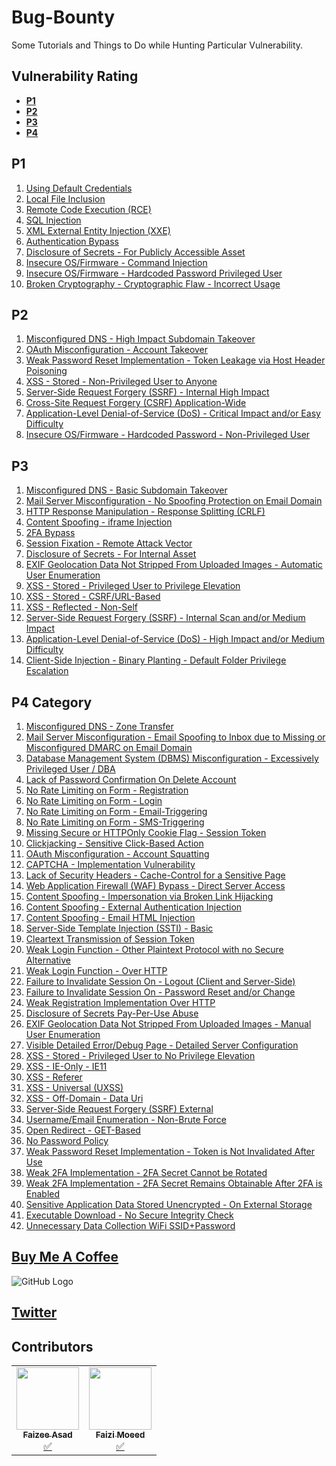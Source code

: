 
# Bug-Bounty

Some Tutorials and Things to Do while Hunting Particular Vulnerability. 

## Vulnerability Rating

+ **[P1](#p1)**
+ **[P2](#p2)**
+ **[P3](#p3)**
+ **[P4](#p4)**

## P1
1. [Using Default Credentials](/P1/p1-1.md)
2. [Local File Inclusion](/P1%20Category/p1-2.md)
3. [Remote Code Execution (RCE)](/P1%20Category/p1-3.md)
4. [SQL Injection](/P1%20Category/p1-4.md)
5. [XML External Entity Injection (XXE)](/P1%20Category/p1-5.md)
6. [Authentication Bypass](/P1%20Category/p1-6.md)
7. [Disclosure of Secrets - For Publicly Accessible Asset](/P1%20Category/p1-7.md)
8. [Insecure OS/Firmware - Command Injection](/P1%20Category/p1-8.md)
9. [Insecure OS/Firmware - Hardcoded Password Privileged User](/P1%20Category/p1-9.md)
10. [Broken Cryptography - Cryptographic Flaw - Incorrect Usage](/P1%20Category/p1-10.md)

## P2
1. [Misconfigured DNS - High Impact Subdomain Takeover](/P2%20Category/p2-1.md)
2. [OAuth Misconfiguration - Account Takeover](/P2%20Category/p2-2.md)
3. [Weak Password Reset Implementation - Token Leakage via Host Header Poisoning](/P2%20Category/p2-3.md)
4. [XSS - Stored - Non-Privileged User to Anyone](/P2%20Category/p2-4.md)
5. [Server-Side Request Forgery (SSRF) - Internal High Impact](/P2%20Category/p2-5.md)
6. [Cross-Site Request Forgery (CSRF) Application-Wide](/P2%20Category/p2-6.md)
7. [Application-Level Denial-of-Service (DoS) - Critical Impact and/or Easy Difficulty](/P2%20Category/p2-7.md)
8. [Insecure OS/Firmware - Hardcoded Password - Non-Privileged User](/P2%20Category/p2-8.md)

## P3
1. [Misconfigured DNS - Basic Subdomain Takeover](/P3%20Category/p3-1.md)
2. [Mail Server Misconfiguration - No Spoofing Protection on Email Domain](/P3%20Category/p3-2.md)
3. [HTTP Response Manipulation - Response Splitting (CRLF)](/P3%20Category/p3-3.md)
4. [Content Spoofing - iframe Injection](/P3%20Category/p3-4.md)
5. [2FA Bypass](/P3%20Category/p3-5.md)
6. [Session Fixation - Remote Attack Vector](/P3%20Category/p3-6.md)
7. [Disclosure of Secrets - For Internal Asset](/P3%20Category/p3-7.md)
8. [EXIF Geolocation Data Not Stripped From Uploaded Images - Automatic User Enumeration](/P3%20Category/p3-8.md)
9. [XSS - Stored - Privileged User to Privilege Elevation](/P3%20Category/p3-9.md)
10. [XSS - Stored - CSRF/URL-Based](/P3%20Category/p3-10.md)
11. [XSS - Reflected - Non-Self](/P3%20Category/p3-11.md)
12. [Server-Side Request Forgery (SSRF) - Internal Scan and/or Medium Impact](/P3%20Category/p3-12.md)
13. [Application-Level Denial-of-Service (DoS) - High Impact and/or Medium Difficulty](/P3%20Category/p3-13.md)
14. [Client-Side Injection - Binary Planting - Default Folder Privilege Escalation](/P3%20Category/p3-14.md)

## P4 Category
1. [Misconfigured DNS - Zone Transfer](/P4%20Category/p4-1.md)
2. [Mail Server Misconfiguration - Email Spoofing to Inbox due to Missing or Misconfigured DMARC on Email Domain](/P4%20Category/p4-2.md)
3. [Database Management System (DBMS) Misconfiguration - Excessively Privileged User / DBA](/P4%20Category/p4-3.md)
4. [Lack of Password Confirmation On Delete Account](/P4%20Category/p4-4.md)
5. [No Rate Limiting on Form - Registration](/P4%20Category/p4-5.md)
6. [No Rate Limiting on Form - Login](/P4%20Category/p4-6.md)
7. [No Rate Limiting on Form - Email-Triggering](/P4%20Category/p4-7.md)
8. [No Rate Limiting on Form - SMS-Triggering](/P4%20Category/p4-8.md)
9. [Missing Secure or HTTPOnly Cookie Flag - Session Token](/P4%20Category/p4-9.md)
10. [Clickjacking - Sensitive Click-Based Action](/P4%20Category/p4-10.md)
11. [OAuth Misconfiguration - Account Squatting](/P4%20Category/p4-11.md)
12. [CAPTCHA - Implementation Vulnerability](/P4%20Category/p4-12.md)
13. [Lack of Security Headers - Cache-Control for a Sensitive Page](/P4%20Category/p4-13.md)
14. [Web Application Firewall (WAF) Bypass - Direct Server Access](/P4%20Category/p4-14.md)
15. [Content Spoofing - Impersonation via Broken Link Hijacking](/P4%20Category/p4-15.md)
16. [Content Spoofing - External Authentication Injection](/P4%20Category/p4-16.md) 
17. [Content Spoofing - Email HTML Injection](/P4%20Category/p4-17.md)
18. [Server-Side Template Injection (SSTI) - Basic](/P4%20Category/p4-18.md)
19. [Cleartext Transmission of Session Token](/P4%20Category/p4-19.md)
20. [Weak Login Function - Other Plaintext Protocol with no Secure Alternative ](/P4%20Category/p4-20.md)
21. [Weak Login Function - Over HTTP](/P4%20Category/p4-21.md)
22. [Failure to Invalidate Session On - Logout (Client and Server-Side)](/P4%20Category/p4-22.md)
23. [Failure to Invalidate Session On - Password Reset and/or Change](/P4%20Category/p4-23.md)
24. [Weak Registration Implementation Over HTTP](/P4%20Category/p4-24.md)
25. [Disclosure of Secrets Pay-Per-Use Abuse](/P4%20Category/p4-25.md)
26. [EXIF Geolocation Data Not Stripped From Uploaded Images - Manual User Enumeration](/P4%20Category/p4-26.md)
27. [Visible Detailed Error/Debug Page - Detailed Server Configuration](/P4%20Category/p4-27.md)
28. [XSS - Stored - Privileged User to No Privilege Elevation](/P4%20Category/p4-28.md)
29. [XSS - IE-Only - IE11](/P4%20Category/p4-29.md)
30. [XSS - Referer](/P4%20Category/p4-30.md)
31. [XSS - Universal (UXSS)](/P4%20Category/p4-31.md)
32. [XSS - Off-Domain - Data Uri](/P4%20Category/p4-32.md)
33. [Server-Side Request Forgery (SSRF) External](/P4%20Category/p4-33.md)
34. [Username/Email Enumeration - Non-Brute Force](/P4%20Category/p4-34.md)
35. [Open Redirect - GET-Based](/P4%20Category/p4-35.md)
36. [No Password Policy](/P4%20Category/p4-36.md)
37. [Weak Password Reset Implementation - Token is Not Invalidated After Use](/P4%20Category/p4-37.md)
38. [Weak 2FA Implementation - 2FA Secret Cannot be Rotated](/P4%20Category/p4-38.md)
39. [Weak 2FA Implementation - 2FA Secret Remains Obtainable After 2FA is Enabled](/P4%20Category/p4-39.md)
40. [Sensitive Application Data Stored Unencrypted - On External Storage](/P4%20Category/p4-40.md)
41. [Executable Download - No Secure Integrity Check](/P4%20Category/p4-41.md)
42. [Unnecessary Data Collection WiFi SSID+Password](/P4%20Category/p4-42.md)



## [Buy Me A Coffee](https://www.buymeacoffee.com/faizee)
![GitHub Logo](https://www.bmtdesigner.com/wp-content/uploads/2020/09/Buy-Me-a-Coffee-01.jpg) 

## [Twitter](https://twitter.com/faizee_asad)
 
## Contributors

<table>
	<tr>
		<td align="center"><a href="https://github.com/Faizee-Asad"><img src="https://avatars.githubusercontent.com/u/72010857?v=4?s=100" width="100px" height="100px" alt=""/><br><sub><b>Faizee Asad</b></sub></a><br><a href="#tutorial-Faizee-Asad" title="Tutorials">✅</a></td>
		<td align="center"><a href="https://github.com/Moeed9112"><img src="https://selftaught.blog/wp-content/uploads/2020/04/computer-2982270_1920.jpg" width="100px" height="100px" alt=""/><br><sub><b>Faizi Moeed</b></sub></a><br><a href="#tutorial-Moeed9112" title="Tutorials">✅</a></td>
	</tr>
</table>
